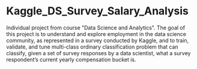 # Kaggle_DS_Survey_Salary_Analysis

Individual project from course "Data Science and Analytics". The goal of this project is to understand and explore employment in the data science community, as represented in a survey conducted by Kaggle, and to train, validate, and tune multi-class ordinary classification problem that can classify, given a set of survey responses by a data scientist, what a survey respondent’s current yearly compensation bucket is.
